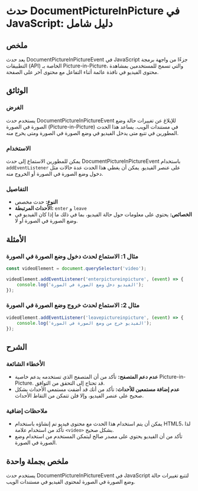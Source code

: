 <!--
Meta Description: # حدث DocumentPictureInPicture في JavaScript: دليل شامل ## ملخص يعد حدث DocumentPictureInPictureEvent في JavaScript جزءًا من واجهة برمجة التطبيقات (AP...
Meta Keywords: الصورة, الفيديو, وضع, حدث, picture
-->

# حدث DocumentPictureInPicture في JavaScript: دليل شامل

## ملخص
يعد حدث DocumentPictureInPictureEvent في JavaScript جزءًا من واجهة برمجة التطبيقات (API) الخاصة بـ Picture-in-Picture، والتي تسمح للمستخدمين بمشاهدة محتوى الفيديو في نافذة عائمة أثناء التفاعل مع محتوى آخر على الصفحة.

## الوثائق
### الغرض
يستخدم حدث DocumentPictureInPictureEvent للإبلاغ عن تغييرات حالة وضع الصورة في الصورة (Picture-in-Picture) في مستندات الويب. يساعد هذا الحدث المطورين في تتبع متى يدخل الفيديو في وضع الصورة في الصورة ومتى يخرج منه.

### الاستخدام
يمكن للمطورين الاستماع إلى حدث DocumentPictureInPictureEvent باستخدام `addEventListener` على عنصر الفيديو. يمكن أن يغطي هذا الحدث عدة حالات مثل دخول وضع الصورة في الصورة أو الخروج منه.

### التفاصيل
- **النوع:** حدث مخصص
- **الأحداث المرتبطة:** `enter` و `leave`
- **الخصائص:** يحتوي على معلومات حول حالة الفيديو، بما في ذلك ما إذا كان الفيديو في وضع الصورة في الصورة أو لا.

## الأمثلة
### مثال 1: الاستماع لحدث دخول وضع الصورة في الصورة
```javascript
const videoElement = document.querySelector('video');

videoElement.addEventListener('enterpictureinpicture', (event) => {
    console.log('الفيديو دخل وضع الصورة في الصورة');
});
```

### مثال 2: الاستماع لحدث خروج وضع الصورة في الصورة
```javascript
videoElement.addEventListener('leavepictureinpicture', (event) => {
    console.log('الفيديو خرج من وضع الصورة في الصورة');
});
```

## الشرح
### الأخطاء الشائعة
- **عدم دعم المتصفح:** تأكد من أن المتصفح الذي تستخدمه يدعم خاصية Picture-in-Picture. قد تحتاج إلى التحقق من التوافق.
- **عدم إضافة مستمعين للأحداث:** تأكد من أنك قد أضفت مستمعي الأحداث بشكل صحيح على عنصر الفيديو، وإلا فلن تتمكن من التقاط الأحداث.

### ملاحظات إضافية
- يمكن أن يتم استخدام هذا الحدث مع محتوى فيديو تم إنشاؤه باستخدام HTML5، لذا تأكد من استخدام علامة `<video>` بشكل صحيح.
- تأكد من أن الفيديو يحتوي على مصدر صالح ليتمكن المستخدم من استخدام وضع الصورة في الصورة.

## ملخص بجملة واحدة
يستخدم حدث DocumentPictureInPictureEvent في JavaScript لتتبع تغييرات حالة وضع الصورة في الصورة لمحتوى الفيديو في مستندات الويب.